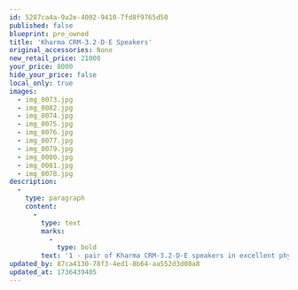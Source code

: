 ```yaml
---
id: 5287ca4a-9a2e-4002-9410-7fd8f9765d50
published: false
blueprint: pre_owned
title: 'Kharma CRM-3.2-D-E Speakers'
original_accessories: None
new_retail_price: 21000
your_price: 8000
hide_your_price: false
local_only: true
images:
  - img_0073.jpg
  - img_0082.jpg
  - img_0074.jpg
  - img_0075.jpg
  - img_0076.jpg
  - img_0077.jpg
  - img_0079.jpg
  - img_0080.jpg
  - img_0081.jpg
  - img_0078.jpg
description:
  -
    type: paragraph
    content:
      -
        type: text
        marks:
          -
            type: bold
        text: '1 - pair of Kharma CRM-3.2-D-E speakers in excellent physical and functional condition. One speaker has a small chip in the finish on the top corner., but that is the only defect of note. Speakers sold as new for $21,000.00. We have a matching subwoofer and center channel speaker for sale as well. '
updated_by: 87ca4130-78f3-4ed1-8b64-aa552d3d08a8
updated_at: 1736439405
---
```

